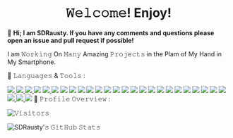 <h1 align="center">𝚆𝚎𝚕𝚌𝚘𝚖𝚎! Enjoy!</h1>

👋 **Hi; I am SDRausty.  If you have any comments and questions please open an issue and pull request if possible!**

I am 𝚆𝚘𝚛𝚔𝚒𝚗𝚐 On 𝙼𝚊𝚗𝚢 Amazing 𝙿𝚛𝚘𝚓𝚎𝚌𝚝𝚜 in the Plam of My Hand in My Smartphone.

:wrench: 𝙻𝚊𝚗𝚐𝚞𝚊𝚐𝚎𝚜 & 𝚃𝚘𝚘𝚕𝚜 :

<a href="https://www.android.com/"> <img src="https://img.shields.io/badge/-Android-000000?style=for-the-badge&logo=Android"></a><a href="http://apple.com/"> <img src="https://img.shields.io/badge/-Apple-000000?style=for-the-badge&logo=Apple"></a><a href="http://asm.sourceforge.net/"> <img src="https://img.shields.io/badge/-ASM-000000?style=for-the-badge&logo=ASM"></a><a href="https://www.gnu.org/software/bash/"> <img src="https://img.shields.io/badge/-BASH-000000?style=for-the-badge&logo=BASH"></a> <img src="https://img.shields.io/badge/-Basic-000000?style=for-the-badge&logo=Basic"><a href="http://www.open-std.org/jtc1/sc22/wg14/"> <img src="https://img.shields.io/badge/-C-000000?style=for-the-badge&logo=C"></a> <img src="https://img.shields.io/badge/-CLI-000000?style=for-the-badge&logo=CLI"> <a href="http://www.open-std.org/jtc1/sc22/wg21/"><img src="https://img.shields.io/badge/-Cplus-000000?style=for-the-badge&logo=CSS3"></a> <img src="https://img.shields.io/badge/-CSS3-000000?style=for-the-badge&logo=Cplus"> <img src="https://img.shields.io/badge/-HTML5-000000?style=for-the-badge&logo=HTML5"> <img src="https://img.shields.io/badge/-Linux-000000?style=for-the-badge&logo=Linux"> <img src="https://img.shields.io/badge/-Java-000000?style=for-the-badge&logo=Java"> <img src="https://img.shields.io/badge/-JavaScript-000000?style=for-the-badge&logo=JavaScript"> <img src="https://img.shields.io/badge/-Lua-000000?style=for-the-badge&logo=Lua"> <img src="https://img.shields.io/badge/-Markdown-000000?style=for-the-badge&logo=Markdown"> <img src="https://img.shields.io/badge/-Pascel-000000?style=for-the-badge&logo=Pascel"> <img src="https://img.shields.io/badge/-Perl-000000?style=for-the-badge&logo=Perl"> <img src="https://img.shields.io/badge/-PHP-000000?style=for-the-badge&logo=PHP"> <img src="https://img.shields.io/badge/-Python-000000?style=for-the-badge&logo=Python"> <img src="https://img.shields.io/badge/-RPG-000000?style=for-the-badge&logo=RPG"> <img src="https://img.shields.io/badge/-Ruby-000000?style=for-the-badge&logo=Ruby"> <img src="https://img.shields.io/badge/-RPG-000000?style=for-the-badge&logo=RPG"> <img src="https://img.shields.io/badge/-Shell-000000?style=for-the-badge&logo=Shell"> <img src="https://img.shields.io/badge/-SQL-000000?style=for-the-badge&logo=SQL"> <img src="https://img.shields.io/badge/-Terminal-000000?style=for-the-badge&logo=Terminal"><a href="https://www.latex-project.org/"> <img src="https://img.shields.io/badge/-TeX-000000?style=for-the-badge&logo=TeX"></a><a href="https://www.microsoft.com/"> <img src="https://img.shields.io/badge/-Windows-000000?style=for-the-badge&logo=Windows"></a><a href="https://www.gnu.org/software/zsh/"> <img src="https://img.shields.io/badge/-ZSH-000000?style=for-the-badge&logo=ZSH"></a> 
:pushpin: 𝙿𝚛𝚘𝚏𝚒𝚕𝚎 𝙾𝚟𝚎𝚛𝚟𝚒𝚎𝚠 :

![𝚅𝚒𝚜𝚒𝚝𝚘𝚛𝚜](https://visitor-badge.laobi.icu/badge?page_id=SDRAUSTY.SDRAUSTY&title=𝚅𝚒𝚜𝚒𝚝𝚘𝚛𝚜 )

![SDRausty'𝚜 𝙶𝚒𝚝𝙷𝚞𝚋 𝚂𝚝𝚊𝚝𝚜](https://github-readme-stats.vercel.app/api?username=SDRAUSTY&show_icons=true&include_all_commits=true&count_private=true&theme=algolia)

